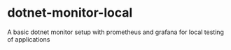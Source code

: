 # dotnet-monitor-local
A basic dotnet monitor setup with prometheus and grafana for local testing of applications
